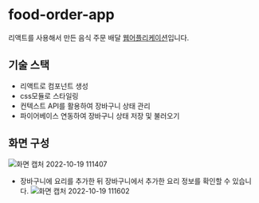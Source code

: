 # food-order-app
리액트를 사용해서 만든 음식 주문 배달 [웹어플리케이션](https://papaya-mooncake-fc7933.netlify.app/)입니다.

## 기술 스택  
- 리액트로 컴포넌트 생성
- css모듈로 스타일링
- 컨텍스트 API를 활용하여 장바구니 상태 관리
- 파이어베이스 연동하여 장바구니 상태 저장 및 불러오기

## 화면 구성
![화면 캡처 2022-10-19 111407](https://user-images.githubusercontent.com/82865894/196581262-6ffe3b76-5974-439f-b363-5923376a7b60.png)
- 장바구니에 요리를 추가한 뒤 장바구니에서 추가한 요리 정보를 확인할 수 있습니다.
![화면 캡처 2022-10-19 111602](https://user-images.githubusercontent.com/82865894/196581481-33d81cb8-417e-4ce6-840e-66acd85b6ec6.png)

